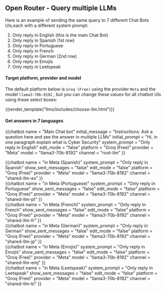 ## Open Router - Query multiple LLMs 

Here is an example of sending the same query to 7 different Chat Bots UIs,each with a 
different system prompt:

1. Only reply in English (this is the main Chat Bot)
2. Only reply in Spanish (1st row)
3. Only reply in Portuguese
4. Only reply in French
5. Only reply in German (2nd row)
6. Only reply in Emojis
7. Only reply in Leetspeak

#### Target platform, provider and model

The default platform below is `Groq (Free)` using the provider `Meta` and the model `llama3-70b-8192` , 
but you can change these values for all chatbot UIs using these select boxes:

{{render_template("llms/includes/choose-llm.html")}}

#### Get answers in 7 languages

{{chatbot   name             = "Main Chat bot" 
            initial_message  = "Instructions: Ask a question here and see the answer in multiple LLMs" 
            initial_prompt   = "Hi, in one paragraph explain what is Cyber Security"
            system_prompt    = "Only reply in English"
            edit_mode        = "false"
            platform         = "Groq (Free)"
            provider         = "Meta"
            model            = "llama3-70b-8192"
            channel          = "root-llm"
}}
<div class="row">
    <div class="col-4">
        {{chatbot   name               = "in Meta (Spanish)"  
                    system_prompt      = "Only reply in Spanish"
                    show_sent_messages = "false"
                    edit_mode          = "false" 
                    platform           = "Groq (Free)"
                    provider           = "Meta"
                    model              = "llama3-70b-8192"
                    channel            = "shared-llm-es" 
        }}
    </div>
    <div class="col-4">
        {{chatbot   name               = "in Meta (Portuguese)"  
                    system_prompt      = "Only reply in Portuguese"
                    show_sent_messages = "false"
                    edit_mode          = "false" 
                    platform           = "Groq (Free)"
                    provider           = "Meta"
                    model              = "llama3-70b-8192"
                    channel            = "shared-llm-pt" 
        }}
    </div>
    <div class="col-4">
        {{chatbot   name               = "in Meta (French)"  
                    system_prompt      = "Only reply in French"
                    show_sent_messages = "false"
                    edit_mode          = "false" 
                    platform           = "Groq (Free)"
                    provider           = "Meta"
                    model              = "llama3-70b-8192"
                    channel            = "shared-llm-fr" 
        }}
    </div>
</div>  

<div class="row">
    <div class="col-4">
        {{chatbot   name               = "in Meta (German)"  
                    system_prompt      = "Only reply in German"
                    show_sent_messages = "false"
                    edit_mode          = "false" 
                    platform           = "Groq (Free)"
                    provider           = "Meta"
                    model              = "llama3-70b-8192"
                    channel            = "shared-llm-jp" 
        }}
    </div>
    <div class="col-4">
        {{chatbot   name               = "in Meta (Emojis)"  
                    system_prompt      = "Only reply in Emojis"
                    show_sent_messages = "false"
                    edit_mode          = "false" 
                    platform           = "Groq (Free)"
                    provider           = "Meta"
                    model              = "llama3-70b-8192"
                    channel            = "shared-llm-emj" 
        }}
    </div>
    <div class="col-4">
        {{chatbot   name               = "in Meta (Leetspeak)"  
                    system_prompt      = "Only reply in Leetspeak"
                    show_sent_messages = "false"
                    edit_mode          = "false" 
                    platform           = "Groq (Free)"
                    provider           = "Meta"
                    model              = "llama3-70b-8192"
                    channel            = "shared-llm-kl" 
        }}
    </div>
</div>  

<script type="module" src="/web_components/js/chat-bots/Chatbot_OpenAI.mjs"></script>
<script src="/assets/plugins/marked/marked.min.js"></script>
